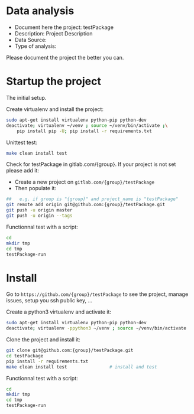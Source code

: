 # Data analysis
- Document here the project: testPackage
- Description: Project Description
- Data Source:
- Type of analysis:

Please document the project the better you can.

# Startup the project

The initial setup.

Create virtualenv and install the project:
```bash
sudo apt-get install virtualenv python-pip python-dev
deactivate; virtualenv ~/venv ; source ~/venv/bin/activate ;\
    pip install pip -U; pip install -r requirements.txt
```

Unittest test:
```bash
make clean install test
```

Check for testPackage in gitlab.com/{group}.
If your project is not set please add it:

- Create a new project on `gitlab.com/{group}/testPackage`
- Then populate it:

```bash
##   e.g. if group is "{group}" and project_name is "testPackage"
git remote add origin git@github.com:{group}/testPackage.git
git push -u origin master
git push -u origin --tags
```

Functionnal test with a script:

```bash
cd
mkdir tmp
cd tmp
testPackage-run
```

# Install

Go to `https://github.com/{group}/testPackage` to see the project, manage issues,
setup you ssh public key, ...

Create a python3 virtualenv and activate it:

```bash
sudo apt-get install virtualenv python-pip python-dev
deactivate; virtualenv -ppython3 ~/venv ; source ~/venv/bin/activate
```

Clone the project and install it:

```bash
git clone git@github.com:{group}/testPackage.git
cd testPackage
pip install -r requirements.txt
make clean install test                # install and test
```
Functionnal test with a script:

```bash
cd
mkdir tmp
cd tmp
testPackage-run
```
